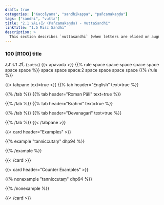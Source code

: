 ```yaml
---
draft: true
categories: ["Kaccāyana", "sandhikappa", "pañcamakaṇḍa"]
tags: ["sandhi", "vutta"]
title: "2.1 𑀤𑀼𑀢𑀺𑀬𑀓𑀡𑁆𑀟 (Pañcamakaṇḍa) - VuttaSandhi"
linkTitle: "1.5 Misc Sandhi"
description: >
  This section describes `vuttasandhi` (when letters are elided or augmented to obey metrical rules or where there are multiple operations).
---
```


### 100 [R100] title

𑀲𑀭𑀸 𑀲𑀭𑁂 𑀮𑁄𑀧𑀁 (`sutta`)
{{< apavada >}}
{{% rule space space space space space space space %}}
space space space:2 space space space space
{{% /rule %}}

{{< tabpane text=true >}}
{{% tab header="English" text=true %}}

{{% /tab %}}
{{% tab header="Roman Pāli" text=true %}}

{{% /tab %}}
{{% tab header="Brahmi" text=true %}}

{{% /tab %}}
{{% tab header="Devanagari" text=true %}}

{{% /tab %}}
{{< /tabpane >}}

{{< card header="Examples" >}}

{{% example "tanniccutaṃ" dhp94 %}}

{{% /example %}}

{{< /card >}}

{{< card header="Counter Examples" >}}

{{% nonexample "tanniccutaṃ" dhp94 %}}

{{% /nonexample %}}

{{< /card >}}
